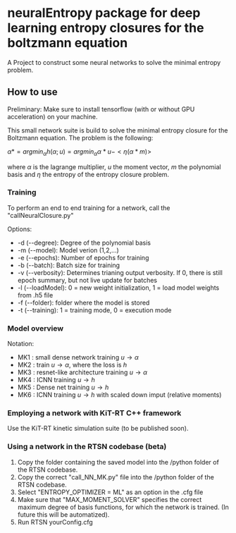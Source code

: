 # neuralEntropy package for deep learning entropy closures for the boltzmann equation

A Project to construct some neural networks to solve the minimal entropy problem. 


## How to use ## 

Preliminary: Make sure to install tensorflow (with or without GPU acceleration) on your machine. 

This small network suite is build to solve the minimal entropy closure for the Boltzmann equation. 
The problem is the following: 

$\alpha* = argmin_{\alpha} h(\alpha;u) = argmin_{\alpha} {\alpha*u - <\eta(\alpha*m)>}$

where $\alpha$ is the lagrange multiplier, $u$ the moment vector, $m$ the polynomial basis and $\eta$ the entropy of the entropy closure problem.
	
### Training ### 

To perform an end to end training for a network, call the "callNeuralClosure.py"

Options: 

* -d (--degree): Degree of the polynomial basis
* -m (--model): Model verion (1,2,...)
* -e (--epochs): Number of epochs for training
* -b (--batch): Batch size for training
* -v (--verbosity): Determines trianing output verbosity. If 0, there is still epoch summary, but not live update for batches
* -l (--loadModel): 0 = new weight initialization, 1 = load model weights from .h5 file
* -f (--folder): folder where the model is stored
* -t (--training): 1 = training mode, 0 = execution mode

### Model overview
Notation: 

 * MK1 : small dense network training $u\rightarrow\alpha$
 * MK2 : train $u\rightarrow \alpha$, where the loss is $h$
 * MK3 : resnet-like architecture  training $u\rightarrow\alpha$
 * MK4 : ICNN training $u\rightarrow h$
 * MK5 : Dense net training $u\rightarrow h$
 * MK6 : ICNN training $u\rightarrow h$ with scaled down imput (relative moments)

### Employing a network with KiT-RT C++ framework ###

Use the KiT-RT kinetic simulation suite (to be published soon). 

### Using a network in the RTSN codebase (beta) ###

1) Copy the folder containing the saved model into the /python folder of the RTSN codebase. 
2) Copy the correct "call_NN_MK<X>.py" file into the /python folder of the RTSN codebase. 
3) Select "ENTROPY_OPTIMIZER = ML" as an option in the .cfg file
4) Make sure that "MAX_MOMENT_SOLVER" specifies the correct maximum degree of basis functions, for which the network is trained. (In future this will be automatized). 
5) Run RTSN yourConfig.cfg 
